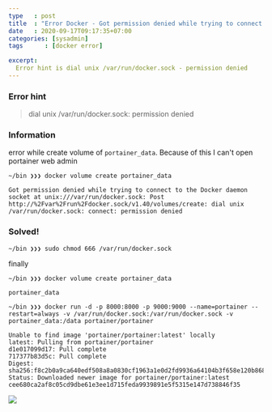 ```yaml
---
type   : post
title  : "Error Docker - Got permission denied while trying to connect to the Docker daemon socket"
date   : 2020-09-17T09:17:35+07:00
categories: [sysadmin]
tags      : [docker error]

excerpt:
  Error hint is dial unix /var/run/docker.sock - permission denied
---
```


### Error hint
> dial unix /var/run/docker.sock: permission denied

### Information
error while create volume of ```portainer_data```. Because of this I can't open portainer web admin

    ~/bin ❯❯❯ docker volume create portainer_data

    Got permission denied while trying to connect to the Docker daemon socket at unix:///var/run/docker.sock: Post http://%2Fvar%2Frun%2Fdocker.sock/v1.40/volumes/create: dial unix /var/run/docker.sock: connect: permission denied

### Solved!
    ~/bin ❯❯❯ sudo chmod 666 /var/run/docker.sock

finally

```
~/bin ❯❯❯ docker volume create portainer_data

portainer_data

~/bin ❯❯❯ docker run -d -p 8000:8000 -p 9000:9000 --name=portainer --restart=always -v /var/run/docker.sock:/var/run/docker.sock -v portainer_data:/data portainer/portainer

Unable to find image 'portainer/portainer:latest' locally
latest: Pulling from portainer/portainer
d1e017099d17: Pull complete
717377b83d5c: Pull complete
Digest: sha256:f8c2b0a9ca640edf508a8a0830cf1963a1e0d2fd9936a64104b3f658e120b868
Status: Downloaded newer image for portainer/portainer:latest
cee680ca2af8c05cd9dbe61e3ee1d715feda9939891e5f5315e147d738846f35
```

![](https://res.cloudinary.com/bimagv/image/upload/v1608733261/2020-09/2020-09-17-docker-got-permission-denied-while-trying-to-connect-to-the-docker-daemon-socket.png)
